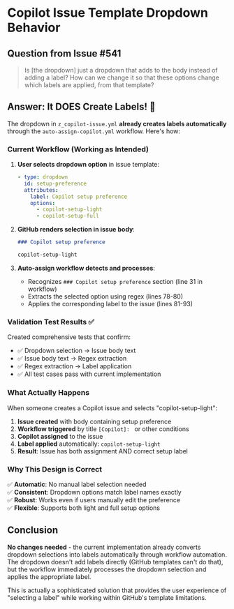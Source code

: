 # Copilot Issue Template Dropdown Behavior

## Question from Issue #541

> Is [the dropdown] just a dropdown that adds to the body instead of adding a label? How can we change it so that these options change which labels are applied, from that template?

## Answer: It **DOES** Create Labels! 🎯

The dropdown in `z_copilot-issue.yml` **already creates labels automatically** through the `auto-assign-copilot.yml` workflow. Here's how:

### Current Workflow (Working as Intended)

1. **User selects dropdown option** in issue template:
   ```yaml
   - type: dropdown
     id: setup-preference
     attributes:
       label: Copilot setup preference
       options:
         - copilot-setup-light
         - copilot-setup-full
   ```

2. **GitHub renders selection in issue body**:
   ```markdown
   ### Copilot setup preference

   copilot-setup-light
   ```

3. **Auto-assign workflow detects and processes**:
   - Recognizes `### Copilot setup preference` section (line 31 in workflow)
   - Extracts the selected option using regex (lines 78-80)
   - Applies the corresponding label to the issue (lines 81-93)

### Validation Test Results ✅

Created comprehensive tests that confirm:

- ✅ Dropdown selection → Issue body text
- ✅ Issue body text → Regex extraction  
- ✅ Regex extraction → Label application
- ✅ All test cases pass with current implementation

### What Actually Happens

When someone creates a Copilot issue and selects "copilot-setup-light":

1. **Issue created** with body containing setup preference
2. **Workflow triggered** by title `[Copilot]: ` or other conditions
3. **Copilot assigned** to the issue
4. **Label applied** automatically: `copilot-setup-light`
5. **Result**: Issue has both assignment AND correct setup label

### Why This Design is Correct

✅ **Automatic**: No manual label selection needed  
✅ **Consistent**: Dropdown options match label names exactly  
✅ **Robust**: Works even if users manually edit the preference  
✅ **Flexible**: Supports both light and full setup options  

## Conclusion

**No changes needed** - the current implementation already converts dropdown selections into labels automatically through workflow automation. The dropdown doesn't add labels directly (GitHub templates can't do that), but the workflow immediately processes the dropdown selection and applies the appropriate label.

This is actually a sophisticated solution that provides the user experience of "selecting a label" while working within GitHub's template limitations.